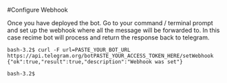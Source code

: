 #Configure Webhook

Once you have deployed the bot. Go to your command / terminal prompt and set up the webhook where all the message will be forwarded to. In this case recime bot will process and return the response back to telegram.

```
bash-3.2$ curl -F url=PASTE_YOUR_BOT_URL https://api.telegram.org/botPASTE_YOUR_ACCESS_TOKEN_HERE/setWebhook
{"ok":true,"result":true,"description":"Webhook was set"}

bash-3.2$ 

```

